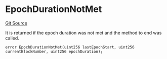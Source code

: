 # EpochDurationNotMet
[Git Source](https://github.com-VargaElod23/Lara-staking/liquid-staking/blob/93907a3b8fb9a6839cf7eb3e681388f7e558b230/contracts/libs/SharedErrors.sol)

It is returned if the epoch duration was not met and the method to end was called.


```solidity
error EpochDurationNotMet(uint256 lastEpochStart, uint256 currentBlockNumber, uint256 epochDuration);
```

